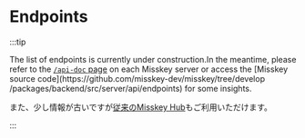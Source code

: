 # Endpoints

:::tip

The list of endpoints is currently under construction.In the meantime, please refer to the [`/api-doc` page](x-mi-web://api-doc) on each Misskey server or access the [Misskey source code](https\://github.com/misskey-dev/misskey/tree/develop /packages/backend/src/server/api/endpoints) for some insights.

また、少し情報が古いですが[従来のMisskey Hub](https://legacy.misskey-hub.net/docs/api/endpoints.html)もご利用いただけます。

:::
